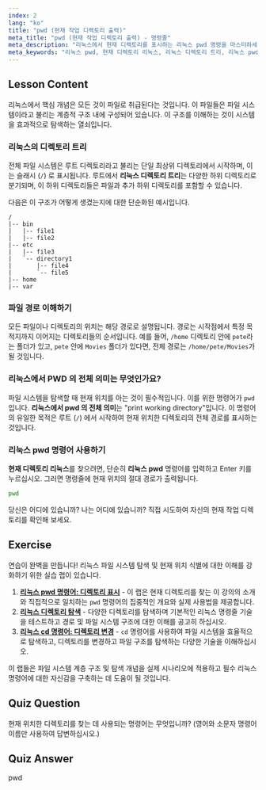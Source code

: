 ```yaml
---
index: 2
lang: "ko"
title: "pwd (현재 작업 디렉토리 출력)"
meta_title: "pwd (현재 작업 디렉토리 출력) - 명령줄"
meta_description: "리눅스에서 현재 디렉토리를 표시하는 리눅스 pwd 명령을 마스터하세요. 이 강의는 리눅스에서 pwd 의 전체 형식과 리눅스에서 디렉토리 트리를 탐색하는 방법을 설명합니다."
meta_keywords: "리눅스 pwd, 현재 디렉토리 리눅스, 리눅스 디렉토리 트리, 리눅스 pwd 전체 형식, 현재 작업 디렉토리, 리눅스 경로, 리눅스 탐색, 명령줄 기본"
---
```


## Lesson Content

리눅스에서 핵심 개념은 모든 것이 파일로 취급된다는 것입니다. 이 파일들은 파일 시스템이라고 불리는 계층적 구조 내에 구성되어 있습니다. 이 구조를 이해하는 것이 시스템을 효과적으로 탐색하는 열쇠입니다.

### 리눅스의 디렉토리 트리

전체 파일 시스템은 루트 디렉토리라고 불리는 단일 최상위 디렉토리에서 시작하며, 이는 슬래시 (`/`) 로 표시됩니다. 루트에서 **리눅스 디렉토리 트리**는 다양한 하위 디렉토리로 분기되며, 이 하위 디렉토리들은 파일과 추가 하위 디렉토리를 포함할 수 있습니다.

다음은 이 구조가 어떻게 생겼는지에 대한 단순화된 예시입니다.

```plaintext
/
|-- bin
|   |-- file1
|   |-- file2
|-- etc
|   |-- file3
|   `-- directory1
|       |-- file4
|       `-- file5
|-- home
|-- var
```

### 파일 경로 이해하기

모든 파일이나 디렉토리의 위치는 해당 경로로 설명됩니다. 경로는 시작점에서 특정 목적지까지 이어지는 디렉토리들의 순서입니다. 예를 들어, `/home` 디렉토리 안에 `pete`라는 폴더가 있고, `pete` 안에 `Movies` 폴더가 있다면, 전체 경로는 `/home/pete/Movies`가 될 것입니다.

### 리눅스에서 PWD 의 전체 의미는 무엇인가요?

파일 시스템을 탐색할 때 현재 위치를 아는 것이 필수적입니다. 이를 위한 명령어가 `pwd`입니다. **리눅스에서 pwd 의 전체 의미**는 "print working directory"입니다. 이 명령어의 유일한 목적은 루트 (`/`) 에서 시작하여 현재 위치한 디렉토리의 전체 경로를 표시하는 것입니다.

### 리눅스 pwd 명령어 사용하기

**현재 디렉토리 리눅스**를 찾으려면, 단순히 **리눅스 pwd** 명령어를 입력하고 Enter 키를 누르십시오. 그러면 명령줄에 현재 위치의 절대 경로가 출력됩니다.

```bash
pwd
```

당신은 어디에 있습니까? 나는 어디에 있습니까? 직접 시도하여 자신의 현재 작업 디렉토리를 확인해 보세요.

## Exercise

연습이 완벽을 만듭니다! 리눅스 파일 시스템 탐색 및 현재 위치 식별에 대한 이해를 강화하기 위한 실습 랩이 있습니다.

1. **[리눅스 pwd 명령어: 디렉토리 표시](https://labex.io/ko/labs/linux-linux-pwd-command-directory-displaying-209734)** - 이 랩은 현재 디렉토리를 찾는 이 강의의 소개와 직접적으로 일치하는 `pwd` 명령어의 집중적인 개요와 실제 사용법을 제공합니다.
2. **[리눅스 디렉토리 탐색](https://labex.io/ko/labs/linux-directory-navigation-387844)** - 다양한 디렉토리를 탐색하며 기본적인 리눅스 명령줄 기술을 테스트하고 경로 및 파일 시스템 구조에 대한 이해를 공고히 하십시오.
3. **[리눅스 cd 명령어: 디렉토리 변경](https://labex.io/ko/labs/linux-linux-cd-command-directory-changing-209733)** - `cd` 명령어를 사용하여 파일 시스템을 효율적으로 탐색하고, 디렉토리를 변경하고 파일 구조를 탐색하는 다양한 기술을 이해하십시오.

이 랩들은 파일 시스템 계층 구조 및 탐색 개념을 실제 시나리오에 적용하고 필수 리눅스 명령어에 대한 자신감을 구축하는 데 도움이 될 것입니다.

## Quiz Question

현재 위치한 디렉토리를 찾는 데 사용되는 명령어는 무엇입니까? (영어와 소문자 명령어 이름만 사용하여 답변하십시오.)

## Quiz Answer

pwd

